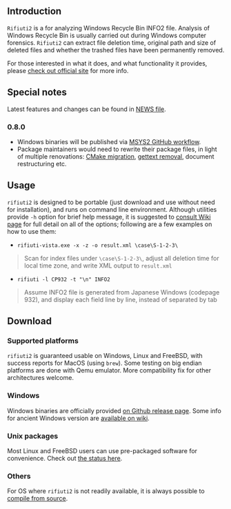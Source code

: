 ## Introduction

`Rifiuti2` is a for analyzing Windows Recycle Bin INFO2 file. Analysis of
Windows Recycle Bin is usually carried out during Windows computer
forensics. `Rifiuti2` can extract file deletion time, original path
and size of deleted files and whether the trashed files have been
permanently removed.

For those interested in what it does, and what functionality it
provides, please [check out official site][site] for more info.

[site]: https://abelcheung.github.io/rifiuti2

## Special notes

Latest features and changes can be found in [NEWS file](NEWS.md).

### 0.8.0

- Windows binaries will be published via [MSYS2 GitHub workflow](https://github.com/msys2/setup-msys2).
- Package maintainers would need to rewrite their package files,
  in light of multiple renovations: [CMake migration](https://github.com/abelcheung/rifiuti2/issues/21), [gettext removal](https://github.com/abelcheung/rifiuti2/issues/18), document restructuring etc.


## Usage

`rifiuti2` is designed to be portable (just download and use without
need for installation), and runs on command line environment.
Although utilities provide `-h` option for brief help message,
it is suggested to [consult Wiki page][wiki1] for
full detail on all of the options; following are a few examples
on how to use them:

[wiki1]: https://github.com/abelcheung/rifiuti2/wiki/Usage-and-Examples

- `rifiuti-vista.exe -x -z -o result.xml \case\S-1-2-3\`
> Scan for index files under `\case\S-1-2-3\`, adjust all deletion time
> for local time zone, and write XML output to `result.xml`
- `rifiuti -l CP932 -t "\n" INFO2`
> Assume INFO2 file is generated from Japanese Windows (codepage 932),
> and display each field line by line, instead of separated by tab


## Download

### Supported platforms

`rifiuti2` is guaranteed usable on Windows, Linux and FreeBSD,
with success reports for MacOS (using `brew`). Some testing on
big endian platforms are done with Qemu emulator.
More compatibility fix for other architectures welcome.

### Windows
Windows binaries are officially provided
[on Github release page][rel]. Some info for ancient Windows
version are [available on wiki][wiki_pkg_win].

[rel]: https://github.com/abelcheung/rifiuti2/releases/

[wiki_pkg_win]: https://github.com/abelcheung/rifiuti2/wiki/Packages#packages-for-windows

### Unix packages

Most Linux and FreeBSD users can use pre-packaged software for
convenience. Check out [the status here][wiki_pkg].

[wiki_pkg]: https://github.com/abelcheung/rifiuti2/wiki/Packages#packages-for-linux-and-bsd

### Others
For OS where `rifiuti2` is not readily available, it is always
possible to [compile from source][wiki2].

[wiki2]: https://github.com/abelcheung/rifiuti2/wiki/Compile-From-Source
